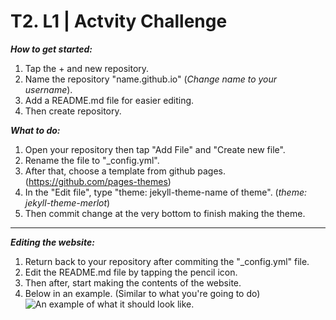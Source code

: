 # T2. L1 | Actvity Challenge

***How to get started:***
1. Tap the + and new repository.
2. Name the repository "name.github.io" (*Change name to your username*).
3. Add a README.md file for easier editing.
4. Then create repository.

***What to do:***
1. Open your repository then tap "Add File" and "Create new file".
2. Rename the file to "_config.yml".
3. After that, choose a template from github pages. (https://github.com/pages-themes)
4. In the "Edit file", type "theme: jekyll-theme-name of theme". (*theme: jekyll-theme-merlot*)
5. Then commit change at the very bottom to finish making the theme.

---

***Editing the website:***
1. Return back to your repository after commiting the "_config.yml" file.
2. Edit the README.md file by tapping the pencil icon.
3. Then after, start making the contents of the website.
4. Below in an example. (Similar to what you're going to do)
![An example of what it should look like.](https://i.stack.imgur.com/ZQpRi.png)
